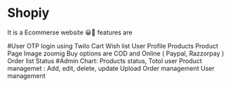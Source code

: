 # Shopiy

  It is a Ecommerse website 😀🛒
  features are 
  
#User 
  OTP login using Twilo
  Cart
  Wish list
  User Profile
  Products
  Product Page
  Image zoomig
  Buy options are COD and Online ( Paypal, Razzorpay )
  Order list
  Status
#Admin
  Chart: Products status, Totol user 
  Product managemet : Add, edit, delete, update
  Upload
  Order management
  User management
  
